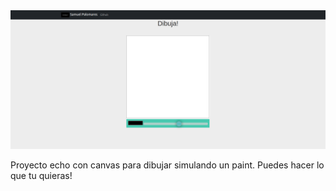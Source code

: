 <img src="/canvas.png" alt="imagen iluntrativa de la pagina"/>

Proyecto echo con canvas para dibujar simulando un paint.
Puedes hacer lo que tu quieras!
